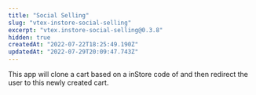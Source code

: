 ```yaml
---
title: "Social Selling"
slug: "vtex-instore-social-selling"
excerpt: "vtex.instore-social-selling@0.3.8"
hidden: true
createdAt: "2022-07-22T18:25:49.190Z"
updatedAt: "2022-07-29T20:09:47.743Z"
---
```

This app will clone a cart based on a inStore code of and then redirect the user to this newly created cart.